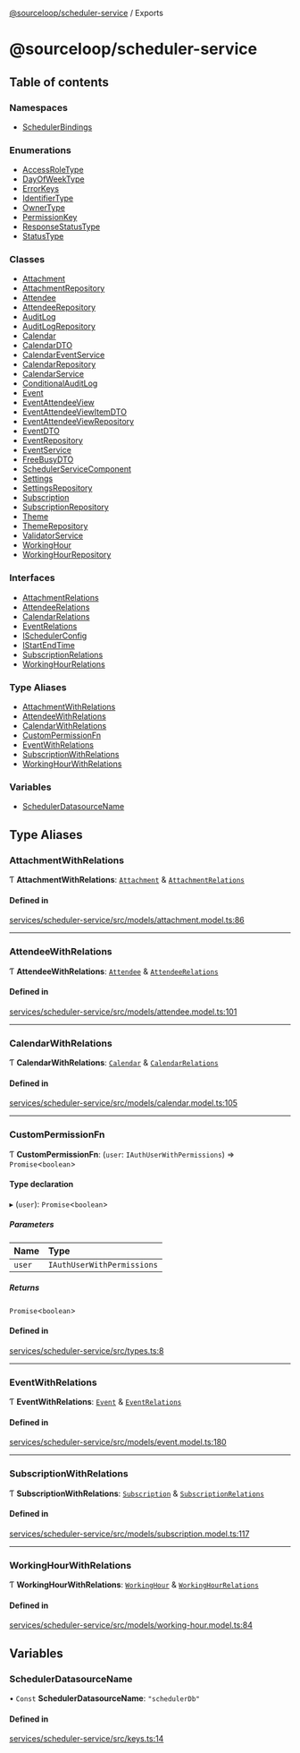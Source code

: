 [@sourceloop/scheduler-service](README.md) / Exports

# @sourceloop/scheduler-service

## Table of contents

### Namespaces

- [SchedulerBindings](modules/SchedulerBindings.md)

### Enumerations

- [AccessRoleType](enums/AccessRoleType.md)
- [DayOfWeekType](enums/DayOfWeekType.md)
- [ErrorKeys](enums/ErrorKeys.md)
- [IdentifierType](enums/IdentifierType.md)
- [OwnerType](enums/OwnerType.md)
- [PermissionKey](enums/PermissionKey.md)
- [ResponseStatusType](enums/ResponseStatusType.md)
- [StatusType](enums/StatusType.md)

### Classes

- [Attachment](classes/Attachment.md)
- [AttachmentRepository](classes/AttachmentRepository.md)
- [Attendee](classes/Attendee.md)
- [AttendeeRepository](classes/AttendeeRepository.md)
- [AuditLog](classes/AuditLog.md)
- [AuditLogRepository](classes/AuditLogRepository.md)
- [Calendar](classes/Calendar.md)
- [CalendarDTO](classes/CalendarDTO.md)
- [CalendarEventService](classes/CalendarEventService.md)
- [CalendarRepository](classes/CalendarRepository.md)
- [CalendarService](classes/CalendarService.md)
- [ConditionalAuditLog](classes/ConditionalAuditLog.md)
- [Event](classes/Event.md)
- [EventAttendeeView](classes/EventAttendeeView.md)
- [EventAttendeeViewItemDTO](classes/EventAttendeeViewItemDTO.md)
- [EventAttendeeViewRepository](classes/EventAttendeeViewRepository.md)
- [EventDTO](classes/EventDTO.md)
- [EventRepository](classes/EventRepository.md)
- [EventService](classes/EventService.md)
- [FreeBusyDTO](classes/FreeBusyDTO.md)
- [SchedulerServiceComponent](classes/SchedulerServiceComponent.md)
- [Settings](classes/Settings.md)
- [SettingsRepository](classes/SettingsRepository.md)
- [Subscription](classes/Subscription.md)
- [SubscriptionRepository](classes/SubscriptionRepository.md)
- [Theme](classes/Theme.md)
- [ThemeRepository](classes/ThemeRepository.md)
- [ValidatorService](classes/ValidatorService.md)
- [WorkingHour](classes/WorkingHour.md)
- [WorkingHourRepository](classes/WorkingHourRepository.md)

### Interfaces

- [AttachmentRelations](interfaces/AttachmentRelations.md)
- [AttendeeRelations](interfaces/AttendeeRelations.md)
- [CalendarRelations](interfaces/CalendarRelations.md)
- [EventRelations](interfaces/EventRelations.md)
- [ISchedulerConfig](interfaces/ISchedulerConfig.md)
- [IStartEndTime](interfaces/IStartEndTime.md)
- [SubscriptionRelations](interfaces/SubscriptionRelations.md)
- [WorkingHourRelations](interfaces/WorkingHourRelations.md)

### Type Aliases

- [AttachmentWithRelations](modules.md#attachmentwithrelations)
- [AttendeeWithRelations](modules.md#attendeewithrelations)
- [CalendarWithRelations](modules.md#calendarwithrelations)
- [CustomPermissionFn](modules.md#custompermissionfn)
- [EventWithRelations](modules.md#eventwithrelations)
- [SubscriptionWithRelations](modules.md#subscriptionwithrelations)
- [WorkingHourWithRelations](modules.md#workinghourwithrelations)

### Variables

- [SchedulerDatasourceName](modules.md#schedulerdatasourcename)

## Type Aliases

### AttachmentWithRelations

Ƭ **AttachmentWithRelations**: [`Attachment`](classes/Attachment.md) & [`AttachmentRelations`](interfaces/AttachmentRelations.md)

#### Defined in

[services/scheduler-service/src/models/attachment.model.ts:86](https://github.com/sourcefuse/loopback4-microservice-catalog/blob/00e854d46/services/scheduler-service/src/models/attachment.model.ts#L86)

___

### AttendeeWithRelations

Ƭ **AttendeeWithRelations**: [`Attendee`](classes/Attendee.md) & [`AttendeeRelations`](interfaces/AttendeeRelations.md)

#### Defined in

[services/scheduler-service/src/models/attendee.model.ts:101](https://github.com/sourcefuse/loopback4-microservice-catalog/blob/00e854d46/services/scheduler-service/src/models/attendee.model.ts#L101)

___

### CalendarWithRelations

Ƭ **CalendarWithRelations**: [`Calendar`](classes/Calendar.md) & [`CalendarRelations`](interfaces/CalendarRelations.md)

#### Defined in

[services/scheduler-service/src/models/calendar.model.ts:105](https://github.com/sourcefuse/loopback4-microservice-catalog/blob/00e854d46/services/scheduler-service/src/models/calendar.model.ts#L105)

___

### CustomPermissionFn

Ƭ **CustomPermissionFn**: (`user`: `IAuthUserWithPermissions`) => `Promise`<`boolean`\>

#### Type declaration

▸ (`user`): `Promise`<`boolean`\>

##### Parameters

| Name | Type |
| :------ | :------ |
| `user` | `IAuthUserWithPermissions` |

##### Returns

`Promise`<`boolean`\>

#### Defined in

[services/scheduler-service/src/types.ts:8](https://github.com/sourcefuse/loopback4-microservice-catalog/blob/00e854d46/services/scheduler-service/src/types.ts#L8)

___

### EventWithRelations

Ƭ **EventWithRelations**: [`Event`](classes/Event.md) & [`EventRelations`](interfaces/EventRelations.md)

#### Defined in

[services/scheduler-service/src/models/event.model.ts:180](https://github.com/sourcefuse/loopback4-microservice-catalog/blob/00e854d46/services/scheduler-service/src/models/event.model.ts#L180)

___

### SubscriptionWithRelations

Ƭ **SubscriptionWithRelations**: [`Subscription`](classes/Subscription.md) & [`SubscriptionRelations`](interfaces/SubscriptionRelations.md)

#### Defined in

[services/scheduler-service/src/models/subscription.model.ts:117](https://github.com/sourcefuse/loopback4-microservice-catalog/blob/00e854d46/services/scheduler-service/src/models/subscription.model.ts#L117)

___

### WorkingHourWithRelations

Ƭ **WorkingHourWithRelations**: [`WorkingHour`](classes/WorkingHour.md) & [`WorkingHourRelations`](interfaces/WorkingHourRelations.md)

#### Defined in

[services/scheduler-service/src/models/working-hour.model.ts:84](https://github.com/sourcefuse/loopback4-microservice-catalog/blob/00e854d46/services/scheduler-service/src/models/working-hour.model.ts#L84)

## Variables

### SchedulerDatasourceName

• `Const` **SchedulerDatasourceName**: ``"schedulerDb"``

#### Defined in

[services/scheduler-service/src/keys.ts:14](https://github.com/sourcefuse/loopback4-microservice-catalog/blob/00e854d46/services/scheduler-service/src/keys.ts#L14)
